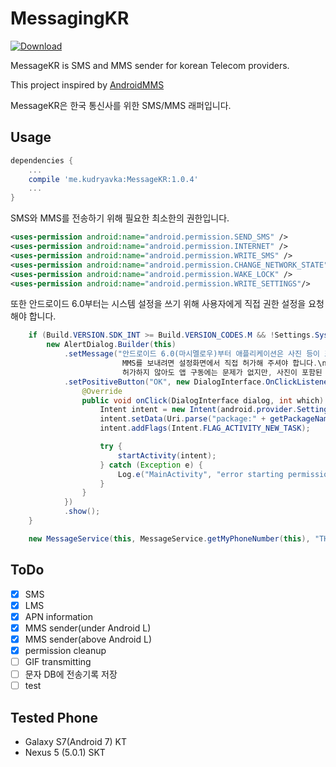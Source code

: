 # MessagingKR

[ ![Download](https://api.bintray.com/packages/seyriz/kudryavka/MessageKR/images/download.svg) ](https://bintray.com/seyriz/kudryavka/MessageKR/_latestVersion)

MessageKR is SMS and MMS sender for korean Telecom providers.

This project inspired by [AndroidMMS](https://github.com/kakopappa/AndroidMMS)

MessageKR은 한국 통신사를 위한 SMS/MMS 래퍼입니다.

## Usage

```groovy
dependencies {
    ...
    compile 'me.kudryavka:MessageKR:1.0.4'
    ...
}
```


SMS와 MMS를 전송하기 위해 필요한 최소한의 권한입니다.

```xml
<uses-permission android:name="android.permission.SEND_SMS" />
<uses-permission android:name="android.permission.INTERNET" />
<uses-permission android:name="android.permission.WRITE_SMS" />
<uses-permission android:name="android.permission.CHANGE_NETWORK_STATE" />
<uses-permission android:name="android.permission.WAKE_LOCK" />
<uses-permission android:name="android.permission.WRITE_SETTINGS"/>
```

또한 안드로이드 6.0부터는 시스템 설정을 쓰기 위해 사용자에게 직접 권한 설정을 요청해야 합니다.

```java
    if (Build.VERSION.SDK_INT >= Build.VERSION_CODES.M && !Settings.System.canWrite(this)) {
        new AlertDialog.Builder(this)
            .setMessage("안드로이드 6.0(마시멜로우)부터 애플리케이션은 사진 등이 포함된 MMS를 자동으로 보낼 수 없습니다.\n
                         MMS를 보내려면 설정화면에서 직접 허가해 주셔야 합니다.\n
                         허가하지 않아도 앱 구동에는 문제가 없지만, 사진이 포함된 메세지를 보내는 기능이 비활성화 됩니다.")
            .setPositiveButton("OK", new DialogInterface.OnClickListener() {
                @Override
                public void onClick(DialogInterface dialog, int which) {
                    Intent intent = new Intent(android.provider.Settings.ACTION_MANAGE_WRITE_SETTINGS);
                    intent.setData(Uri.parse("package:" + getPackageName()));
                    intent.addFlags(Intent.FLAG_ACTIVITY_NEW_TASK);

                    try {
                        startActivity(intent);
                    } catch (Exception e) {
                        Log.e("MainActivity", "error starting permission intent", e);
                    }
                }
            })
            .show();
    }
```

```java
    new MessageService(this, MessageService.getMyPhoneNumber(this), "THIS IS SMS TEST", null).send();
```



## ToDo
- [x] SMS
- [x] LMS
- [x] APN information
- [x] MMS sender(under Android L)
- [x] MMS sender(above Android L)
- [x] permission cleanup
- [ ] GIF transmitting
- [ ] 문자 DB에 전송기록 저장
- [ ] test

## Tested Phone
- Galaxy S7(Android 7) KT
- Nexus 5 (5.0.1) SKT